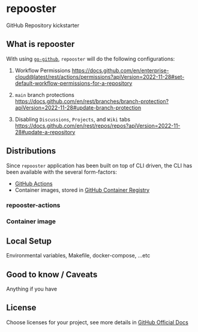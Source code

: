 # repooster
GitHub Repository kickstarter

## What is repooster
With using [`go-github`](https://github.com/google/go-github), `repooster` will do the following configurations:

1. Workflow Permissions
<https://docs.github.com/en/enterprise-cloud@latest/rest/actions/permissions?apiVersion=2022-11-28#set-default-workflow-permissions-for-a-repository>

2. `main` branch protections
<https://docs.github.com/en/rest/branches/branch-protection?apiVersion=2022-11-28#update-branch-protection>

3. Disabling `Discussions`, `Projects`, and `Wiki` tabs
<https://docs.github.com/en/rest/repos/repos?apiVersion=2022-11-28#update-a-repository>

## Distributions
Since `repooster` application has been built on top of CLI driven, the CLI has been available with the several form-factors:
- [GitHub Actions](https://docs.github.com/en/actions)
- Container images, stored in [GitHub Container Registry](https://docs.github.com/en/packages/working-with-a-github-packages-registry/working-with-the-container-registry)

### repooster-actions

### Container image


## Local Setup
Environmental variables, Makefile, docker-compose, ...etc

## Good to know / Caveats
Anything if you have

## License
Choose licenses for your project, see more details in [GitHub Official Docs](https://docs.github.com/en/communities/setting-up-your-project-for-healthy-contributions/adding-a-license-to-a-repository)
